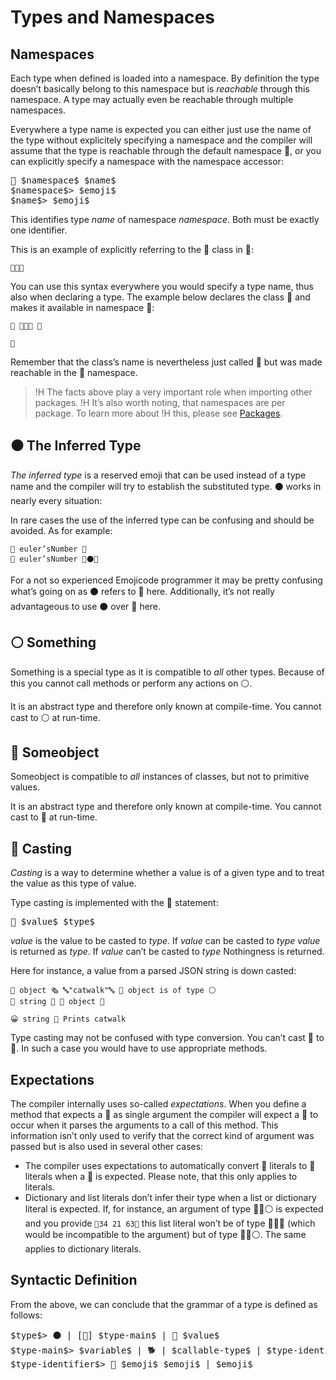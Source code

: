 # Types and Namespaces

## Namespaces

Each type when defined is loaded into a namespace. By definition the type
doesn’t basically belong to this namespace but is *reachable* through this
namespace. A type may actually even be reachable through multiple namespaces.

Everywhere a type name is expected you can either just use the name of the type
without explicitely specifying a namespace and the compiler will assume that the
type is reachable through the default namespace 🔴, or you can explicitly
specify a namespace with the namespace accessor:

<pre class="syntax">
🔶 $namespace$ $name$
$namespace$> $emoji$
$name$> $emoji$
</pre>

This identifies type *name* of namespace *namespace*. Both must be exactly one
identifier.

This is an example of explicitly referring to the 🔡 class in 🔴:

```
🔶🔴🔡
```

You can use this syntax everywhere you would specify a type name, thus also when
declaring a type. The example below declares the class 🎁 and makes it available
in namespace 🎅:

```
🐇 🔶🎅🎁 🍇

🍉
```

Remember that the class’s name is nevertheless just called 🎁 but was made
reachable in the 🎅 namespace.

>!H The facts above play a very important role when importing other packages.
>!H It’s also worth noting, that namespaces are per package. To learn more about
>!H this, please see [Packages](packages.html).

## ⚫️ The Inferred Type

*The inferred type* is a reserved emoji that can be used instead of a type name
and the compiler will try to establish the substituted type. ⚫️ works in nearly
every situation:

In rare cases the use of the inferred type can be confusing and should be
avoided. As for example:

```
🍰 euler’sNumber 🚀
🍮 euler’sNumber 🍩⚫️🏹
```

For a not so experienced Emojicode programmer it may be pretty confusing what’s
going on as ⚫️ refers to 🚀 here. Additionally, it’s not really advantageous to
use ⚫️ over 🚀 here.

## ⚪ Something

Something is a special type as it is compatible to *all* other types. Because of
this you cannot call methods or perform any actions on ⚪.

It is an abstract type and therefore only known at compile-time. You cannot cast
to ⚪ at run-time.

## 🔵 Someobject

Someobject is compatible to *all* instances of classes, but not to primitive
values.

It is an abstract type and therefore only known at compile-time. You
cannot cast to 🔵 at run-time.

## 🔲 Casting

*Casting* is a way to determine whether a value is of a given type and to treat
the value as this type of value.

Type casting is implemented with the 🔲 statement:

<pre class="syntax">
🔲 $value$ $type$
</pre>

*value* is the value to be casted to *type*. If *value* can be casted to *type*
*value* is returned as *type*. If *value* can’t be casted to *type* Nothingness
is returned.

Here for instance, a value from a parsed JSON string is down casted:

```
🍦 object 🗞 🔤"catwalk"🔤 👴 object is of type ⚪️
🍦 string 🍺 🔲 object 🔡

😀 string 👴 Prints catwalk
```

Type casting may not be confused with type conversion. You can’t cast 🚂 to
🚀. In such a case you would have to use appropriate methods.

## Expectations

The compiler internally uses so-called *expectations*. When you define a method
that expects a 🚀 as single argument the compiler will expect a 🚀 to occur when
it parses the arguments to a call of this method. This information isn’t only
used to verify that the correct kind of argument was passed but is also used in
several other cases:

* The compiler uses expectations to automatically convert 🚂 literals to 🚀
  literals when a 🚀 is expected. Please note, that this only applies to
  literals.
* Dictionary and list literals don’t infer their type when a list or dictionary
  literal is expected. If, for instance, an argument of type 🍨🐚⚪️ is expected
  and you provide `🍨34 21 63🍆` this list literal won’t be of type 🍨🐚🚂
  (which would be incompatible to the argument) but of type 🍨🐚⚪️. The same
  applies to dictionary literals.

## Syntactic Definition

From the above, we can conclude that the grammar of a type is defined as
follows:

<pre class="syntax">
$type$> ⚫️ | [🍬] $type-main$ | 🔳 $value$
$type-main$> $variable$ | 🐕 | $callable-type$ | $type-identifier$
$type-identifier$> 🔶 $emoji$ $emoji$ | $emoji$
</pre>
